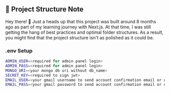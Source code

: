 ## 🚧 Project Structure Note

Hey there! 👋 Just a heads up that this project was built around 8 months ago as part of my learning journey with Next.js. At that time, I was still getting the hang of best practices and optimal folder structures. As a result, you might find that the project structure isn't as polished as it could be.

### .env Setup
```sh
ADMIN_USER=<required for admin panel login>
ADMIN_PASS=<required for admin panel login>
MONGO_URI=<your mongo db uri without db_name>
SECRET_KEY=<required to sign jwt>
EMAIL_USER=<your gmail username to send account confirmation email or other email>
EMAIL_PASS=<your gmail password to send account confirmation email or other email>
```
